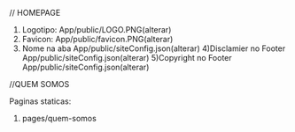 

// HOMEPAGE
1) Logotipo:
App/public/LOGO.PNG(alterar)
2) Favicon:
App/public/favicon.PNG(alterar)
3) Nome na aba 
App/public/siteConfig.json(alterar)
4)Disclamier no Footer
App/public/siteConfig.json(alterar)
5)Copyright no Footer
App/public/siteConfig.json(alterar)

//QUEM SOMOS





Paginas staticas:
 1) pages/quem-somos